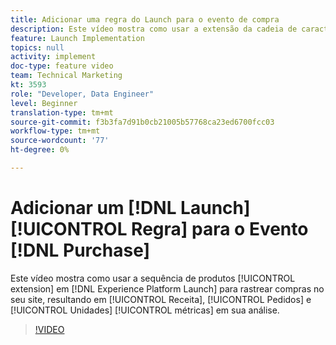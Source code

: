 ```yaml
---
title: Adicionar uma regra do Launch para o evento de compra
description: Este vídeo mostra como usar a extensão da cadeia de caracteres do produto no Launch para rastrear compras no site, resultando nas métricas Receita, Pedidos e Unidades na análise.
feature: Launch Implementation
topics: null
activity: implement
doc-type: feature video
team: Technical Marketing
kt: 3593
role: "Developer, Data Engineer"
level: Beginner
translation-type: tm+mt
source-git-commit: f3b3fa7d91b0cb21005b57768ca23ed6700fcc03
workflow-type: tm+mt
source-wordcount: '77'
ht-degree: 0%

---
```



# Adicionar um [!DNL Launch] [!UICONTROL Regra] para o Evento [!DNL Purchase]

Este vídeo mostra como usar a sequência de produtos [!UICONTROL extension] em [!DNL Experience Platform Launch] para rastrear compras no seu site, resultando em [!UICONTROL Receita], [!UICONTROL Pedidos] e [!UICONTROL Unidades] [!UICONTROL métricas] em sua análise.

>[!VIDEO](https://video.tv.adobe.com/v/28766/?quality=12)

